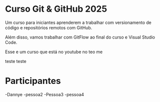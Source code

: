 # Curso Git & GitHub 2025

Um curso para iniciantes aprenderem a trabalhar com versionamento de código e repositórios remotos com GitHub.

Além disso, vamos trabalhar com GitFlow ao final do curso e Visual Studio Code.

Esse e um curso que está no youtube no teo me

teste
teste

# Participantes

-Dannye
-pessoa2
-Pessoa3
-pessoa4
